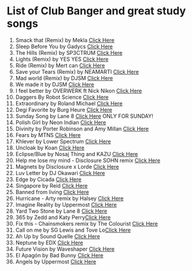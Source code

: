 # List of Club Banger and great study songs

1. Smack that (Remix) by Mekla [Click Here](https://open.spotify.com/track/32RXYekFyrUt21IzTkPtXs?si=660aee421a8649ce)
2. Sleep Before You by Gadycs [Click Here](https://open.spotify.com/track/7vFoGRf319JEkR2GOOxiMN?si=9cbf6ee2cec9434b)
3. The Hills (Remix) by SP3CTRUM [Click Here](https://open.spotify.com/track/2ejgUOqQWfJ2TWL0PeDB6H?si=56da4dabe88446ce)
4. Lights (Remix) by YES YES [Click Here](https://open.spotify.com/track/4QaFauPEGz7bqmwRRfuIZb?si=5e6b9afacfcd46af)
5. Ride (Remix) by Mert can [Click Here](https://open.spotify.com/track/64fIhibcQamlvKa6SLMot2?si=52bdec5a15254d9b)
6. Save your Tears (Remix) by NEAMARTI [Click Here](https://open.spotify.com/track/3IsZleSHforGhdjlRbUr2z?si=d7fbab829a18484c)
7. Mad world (Remix) by DJSM [Click Here](https://open.spotify.com/track/3zabZKc5pXCWYQmviG9eJh?si=56b03e1066784a18)
8. We made it by DJSM [Click Here](https://open.spotify.com/track/6dEPAecFILLaGbBx3A9oPg?si=272a60f3030b4515)
9. I feel better by OVERWERK ft Nick Nikon [Click Here](https://open.spotify.com/track/7gP3k4cc19HvpQVug2VC62?si=16e092f158d942d7)
10. Daggers By Robot Science [Click Here](https://open.spotify.com/track/6js1TMeoPmuo72BgZZlw3E?si=f36695934fc7429c)
11. Extraordinary by Roland Michael [Click Here](https://open.spotify.com/track/3ZFKzPqp4BPAn9nGU7Ym2j?si=c7a0c6b9fe3a48c5)
12. Degi Favorite by Burg Heure [Click Here](https://open.spotify.com/track/4dO2MRMaxTPdg3xaB01mib?si=5280a918f9c64f79)
13. Sunday Song by Lane 8 [Click Here](https://open.spotify.com/track/2P4wRFA7ftewX1JdN3On2K?si=5ee01944d31e480d) ONLY FOR SUNDAY!
14. Polish Girl by Neon Indian [Click Here](https://open.spotify.com/track/5g3TDpgy1J1woAUVuj21EE?si=b5322408e70e4922)
15. Divinity by Porter Robinson and Amy Millan [Click Here](https://open.spotify.com/track/18cCBvygH6yEFDY0cYN3wT?si=de25c832fcc74394)
16. Fears by MTNS [Click Here](https://open.spotify.com/track/1BsH94NLjVe7cHJ8t5oWSP?si=ab677e49c0d44075)
17. Khlever by Lower Spectrum [Click Here](https://open.spotify.com/track/0d1Kczse0OWHEabuRpZKZz?si=e07dcbb242ae4cd6)
18. Uncloak by Koan [Click Here](https://open.spotify.com/track/7KvwplqWhMP3XRmLa5rHm4?si=d077b77d0fd34f03)
19. Eclipse/Blue by Nosaj Thing and KAZU [Click Here](https://open.spotify.com/track/1OO6bLZ79F3tOGkHPD0t2i?si=aa07c4257fc44446)
20. Help me lose my mind - Disclosure SOHN remix [Click Here](https://open.spotify.com/track/0mqltSIfJ1O32l89gsk6YY?si=f663e1f7d9e3493b)
21. Magnets by Disclosure x Lorde [Click Here](https://open.spotify.com/track/7nRmfGNhHKEEu5o8yFXLXt?si=11356bae34fe4e55)
22. Luv Letter by DJ Okawari [Click Here](https://open.spotify.com/track/60mjatPf9M1fXkBmei0ATb?si=1694fbb504854a64)
23. Edge by Cicada [Click Here](https://open.spotify.com/track/3yGXP5U92JP1VSC2Rlc7Em?si=54db914b33454b80)
24. Singapore by Reid [Click Here](https://open.spotify.com/track/2sRJe2vTfnBYyHXmrqFRtm?si=18e54344016544b3)
25. Banned from living [Click Here](https://open.spotify.com/track/3P4SOWJr8k0iMULpLnXlGz?si=0599fbb4ad4441d5)
26. Hurricane - Arty remix by Halsey [Click Here](https://open.spotify.com/track/65n4DkUhKUO4tECIabKwy1?si=6072d79a1bd3462e)
27. Imagine Reality by Uppermost [Click Here](https://open.spotify.com/track/365Xrh0GANWYx7nBtOoQgO?si=2fbcd6550ac445cd)
28. Yard Two Stone by Lane 8 [Click Here](https://open.spotify.com/track/0BfGv5zUxozXC5N6goFhNV?si=000b4c2446474039)
29. 365 by Zedd and Katy Perry[Click Here](https://open.spotify.com/track/2XWjPtKdi5sucFYtVav07d?si=116fb1ac9af44de8)
30. Fix this - Chainsmokers remix by The Colourist [Click Here](https://open.spotify.com/track/2qeFnvPUj7e2TeYE158daa?si=8b3809369d06414e)
31. Call on me by SG Lewis and Tove Lo[Click Here](https://open.spotify.com/track/6jpOvC9iucgAnJm7vwyXm6?si=120870397bd4433e)
32. Ah Up by Sound Quelle [Click Here](https://open.spotify.com/track/0pbZX9CK1W2iIiUFJf39wr?si=c0ee5fa20feb40b5)
33. Neptune by EDX [Click Here](https://open.spotify.com/track/4Gu4dC05SyYDOhqOpK1jbL?si=ddab7da4540c41e4)
34. Future Vision by Waveshaper [Click Here](https://open.spotify.com/track/1VcC7vzqPZHTWT9qd745zw?si=7dcb0ea7aab14f4c)
35. El Apagón by Bad Bunny [Click Here](https://open.spotify.com/track/0UvZcEfpzVyx47QsRbjyBz?si=50895a808ae3451a)
36. Angels by Uppermost [Click Here](https://open.spotify.com/track/46um1muv44UXwiKicHBllk?si=f41a1e749c7e4703)